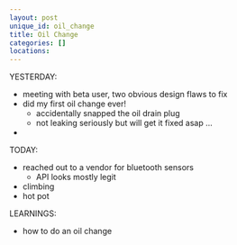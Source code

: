 ```yaml
---
layout: post
unique_id: oil_change
title: Oil Change
categories: []
locations: 
---
```


YESTERDAY:
* meeting with beta user, two obvious design flaws to fix
* did my first oil change ever!
  * accidentally snapped the oil drain plug
  * not leaking seriously but will get it fixed asap ...
* 

TODAY:
* reached out to a vendor for bluetooth sensors
  * API looks mostly legit
* climbing
* hot pot

LEARNINGS:
* how to do an oil change
